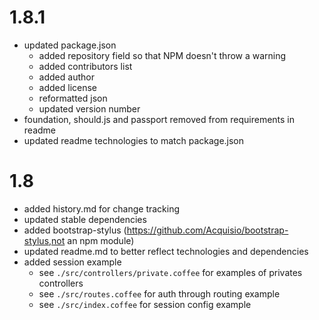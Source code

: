# 1.8.1
- updated package.json
	- added repository field so that NPM doesn't throw a warning
	- added contributors list
	- added author
	- added license
	- reformatted json
	- updated version number 
- foundation, should.js and passport removed from requirements in readme
- updated readme technologies to match package.json

# 1.8

- added history.md for change tracking
- updated stable dependencies 
- added bootstrap-stylus (https://github.com/Acquisio/bootstrap-stylus,not an npm module)
- updated readme.md to better reflect technologies and dependencies
- added session example
	- see `./src/controllers/private.coffee` for examples of privates controllers
	- see `./src/routes.coffee` for auth through routing example
	- see `./src/index.coffee` for session config example
